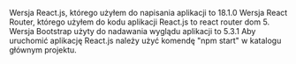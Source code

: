 Wersja React.js, którego użyłem do napisania aplikacji to 18.1.0
Wersja React Router, którego użyłem do kodu aplikacji React.js to react router dom 5.
Wersja Bootstrap użyty do nadawania wyglądu aplikacji to 5.3.1
Aby uruchomić aplikację React.js należy użyć komendę "npm start" w katalogu głównym projektu.
